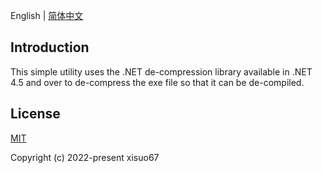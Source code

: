 English | [简体中文](./README.zh-CN.md)

## Introduction
This simple utility uses the .NET de-compression library available in .NET 4.5 and over to de-compress the exe file so that it can be de-compiled.

## License

[MIT](https://github.com/xisuo67/Costura-Decompress/blob/main/LICENSE)

Copyright (c) 2022-present xisuo67
